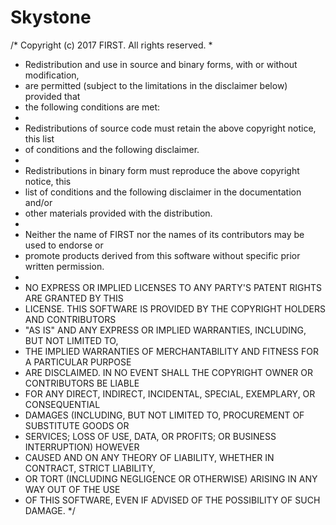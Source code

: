 # Skystone

/* Copyright (c) 2017 FIRST. All rights reserved.
 *
 * Redistribution and use in source and binary forms, with or without modification,
 * are permitted (subject to the limitations in the disclaimer below) provided that
 * the following conditions are met:
 *
 * Redistributions of source code must retain the above copyright notice, this list
 * of conditions and the following disclaimer.
 *
 * Redistributions in binary form must reproduce the above copyright notice, this
 * list of conditions and the following disclaimer in the documentation and/or
 * other materials provided with the distribution.
 *
 * Neither the name of FIRST nor the names of its contributors may be used to endorse or
 * promote products derived from this software without specific prior written permission.
 *
 * NO EXPRESS OR IMPLIED LICENSES TO ANY PARTY'S PATENT RIGHTS ARE GRANTED BY THIS
 * LICENSE. THIS SOFTWARE IS PROVIDED BY THE COPYRIGHT HOLDERS AND CONTRIBUTORS
 * "AS IS" AND ANY EXPRESS OR IMPLIED WARRANTIES, INCLUDING, BUT NOT LIMITED TO,
 * THE IMPLIED WARRANTIES OF MERCHANTABILITY AND FITNESS FOR A PARTICULAR PURPOSE
 * ARE DISCLAIMED. IN NO EVENT SHALL THE COPYRIGHT OWNER OR CONTRIBUTORS BE LIABLE
 * FOR ANY DIRECT, INDIRECT, INCIDENTAL, SPECIAL, EXEMPLARY, OR CONSEQUENTIAL
 * DAMAGES (INCLUDING, BUT NOT LIMITED TO, PROCUREMENT OF SUBSTITUTE GOODS OR
 * SERVICES; LOSS OF USE, DATA, OR PROFITS; OR BUSINESS INTERRUPTION) HOWEVER
 * CAUSED AND ON ANY THEORY OF LIABILITY, WHETHER IN CONTRACT, STRICT LIABILITY,
 * OR TORT (INCLUDING NEGLIGENCE OR OTHERWISE) ARISING IN ANY WAY OUT OF THE USE
 * OF THIS SOFTWARE, EVEN IF ADVISED OF THE POSSIBILITY OF SUCH DAMAGE.
 */
